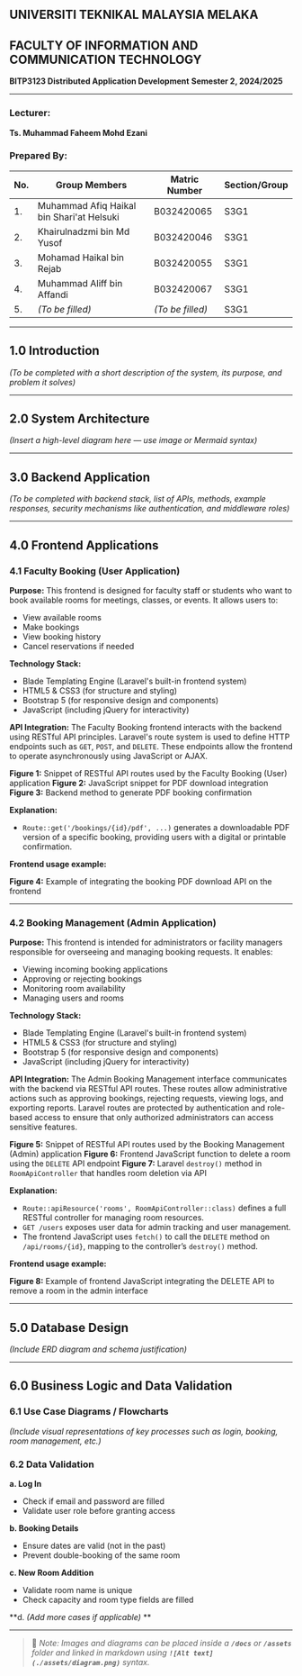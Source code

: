 
## UNIVERSITI TEKNIKAL MALAYSIA MELAKA
## FACULTY OF INFORMATION AND COMMUNICATION TECHNOLOGY

**BITP3123 Distributed Application Development**
**Semester 2, 2024/2025**

---

### Lecturer:

**Ts. Muhammad Faheem Mohd Ezani**

### Prepared By:

| No. | Group Members                             | Matric Number    | Section/Group |
| --- | ----------------------------------------- | ---------------- | ------------- |
| 1.  | Muhammad Afiq Haikal bin Shari'at Helsuki | B032420065       | S3G1          |
| 2.  | Khairulnadzmi bin Md Yusof                | B032420046       | S3G1          |
| 3.  | Mohamad Haikal bin Rejab                  | B032420055       | S3G1          |
| 4.  | Muhammad Aliff bin Affandi                | B032420067       | S3G1          |
| 5.  | *(To be filled)*                          | *(To be filled)* | S3G1          |

---

## 1.0 Introduction

*(To be completed with a short description of the system, its purpose, and problem it solves)*

---

## 2.0 System Architecture

*(Insert a high-level diagram here — use image or Mermaid syntax)*

---

## 3.0 Backend Application

*(To be completed with backend stack, list of APIs, methods, example responses, security mechanisms like authentication, and middleware roles)*

---

## 4.0 Frontend Applications

### 4.1 Faculty Booking (User Application)

**Purpose:**
This frontend is designed for faculty staff or students who want to book available rooms for meetings, classes, or events. It allows users to:

* View available rooms
* Make bookings
* View booking history
* Cancel reservations if needed

**Technology Stack:**

* Blade Templating Engine (Laravel's built-in frontend system)
* HTML5 & CSS3 (for structure and styling)
* Bootstrap 5 (for responsive design and components)
* JavaScript (including jQuery for interactivity)

**API Integration:**
The Faculty Booking frontend interacts with the backend using RESTful API principles. Laravel's route system is used to define HTTP endpoints such as `GET`, `POST`, and `DELETE`. These endpoints allow the frontend to operate asynchronously using JavaScript or AJAX.

**Figure 1:** Snippet of RESTful API routes used by the Faculty Booking (User) application
**Figure 2:** JavaScript snippet for PDF download integration
**Figure 3:** Backend method to generate PDF booking confirmation

**Explanation:**

* `Route::get('/bookings/{id}/pdf', ...)` generates a downloadable PDF version of a specific booking, providing users with a digital or printable confirmation.

**Frontend usage example:**

**Figure 4:** Example of integrating the booking PDF download API on the frontend

---

### 4.2 Booking Management (Admin Application)

**Purpose:**
This frontend is intended for administrators or facility managers responsible for overseeing and managing booking requests. It enables:

* Viewing incoming booking applications
* Approving or rejecting bookings
* Monitoring room availability
* Managing users and rooms

**Technology Stack:**

* Blade Templating Engine (Laravel's built-in frontend system)
* HTML5 & CSS3 (for structure and styling)
* Bootstrap 5 (for responsive design and components)
* JavaScript (including jQuery for interactivity)

**API Integration:**
The Admin Booking Management interface communicates with the backend via RESTful API routes. These routes allow administrative actions such as approving bookings, rejecting requests, viewing logs, and exporting reports. Laravel routes are protected by authentication and role-based access to ensure that only authorized administrators can access sensitive features.

**Figure 5:** Snippet of RESTful API routes used by the Booking Management (Admin) application
**Figure 6:** Frontend JavaScript function to delete a room using the `DELETE` API endpoint
**Figure 7:** Laravel `destroy()` method in `RoomApiController` that handles room deletion via API

**Explanation:**

* `Route::apiResource('rooms', RoomApiController::class)` defines a full RESTful controller for managing room resources.
* `GET /users` exposes user data for admin tracking and user management.
* The frontend JavaScript uses `fetch()` to call the `DELETE` method on `/api/rooms/{id}`, mapping to the controller’s `destroy()` method.

**Frontend usage example:**

**Figure 8:** Example of frontend JavaScript integrating the DELETE API to remove a room in the admin interface

---

## 5.0 Database Design

*(Include ERD diagram and schema justification)*

---

## 6.0 Business Logic and Data Validation

### 6.1 Use Case Diagrams / Flowcharts

*(Include visual representations of key processes such as login, booking, room management, etc.)*

### 6.2 Data Validation

**a. Log In**

* Check if email and password are filled
* Validate user role before granting access

**b. Booking Details**

* Ensure dates are valid (not in the past)
* Prevent double-booking of the same room

**c. New Room Addition**

* Validate room name is unique
* Check capacity and room type fields are filled

\*\*d. *(Add more cases if applicable)* \*\*

---

> 📌 *Note: Images and diagrams can be placed inside a ****`/docs`**** or ****`/assets`**** folder and linked in markdown using ****`![Alt text](./assets/diagram.png)`**** syntax.*

